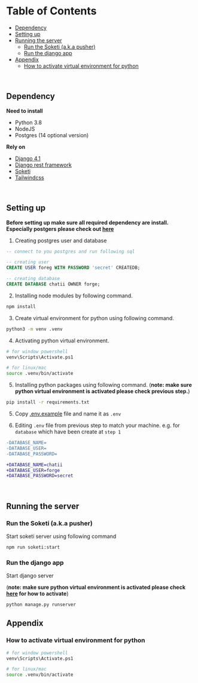 # Table of Contents <!-- omit in toc -->
- [Dependency](#dependency)
- [Setting up](#setting-up)
- [Running the server](#running-the-server)
  - [Run the Soketi (a.k.a pusher)](#run-the-soketi-aka-pusher)
  - [Run the django app](#run-the-django-app)
- [Appendix](#appendix)
  - [How to activate virtual environment for python](#how-to-activate-virtual-environment-for-python)

<br>

## Dependency

**Need to install**
- Python 3.8 
- NodeJS
- Postgres (14 optional version)

**Rely on**
- [Django 4.1](https://www.djangoproject.com/)
- [Django rest framework](https://www.django-rest-framework.org/)
- [Soketi](https://docs.soketi.app/)
- [Tailwindcss](https://tailwindcss.com/docs/installation)

<br>

## Setting up

**Before setting up make sure all required dependency are install. Especially postgers please check out [here](https://www.psycopg.org/docs/install.html#build-prerequisites)**

1. Creating postgres user and database 
```sql
-- connect to you postgres and run following sql

-- creating user
CREATE USER foreg WITH PASSWORD 'secret' CREATEDB;

-- creating database
CREATE DATABASE chatii OWNER forge;
```

2. Installing node modules by following command.
```bash
npm install
```

3. Create virtual environment for python using following command.

```bash
python3 -m venv .venv
```

4. Activating python virtual environment.

```bash
# for window powershell
venv\Scripts\Activate.ps1

# for linux/mac
source .venv/bin/activate
```

5. Installing python packages using following command. (**note: make sure python virtual environment is activated please check previous step.**)

```bash
pip install -r requirements.txt
```

5. Copy [.env.example](./env.example) file and name it as `.env`

6. Editing `.env` file from previous step to match your machine. e.g. for `database` which have been create at `step 1`

```diff
-DATABASE_NAME=
-DATABASE_USER=
-DATABASE_PASSWORD=

+DATABASE_NAME=chatii
+DATABASE_USER=forge
+DATABASE_PASSWORD=secret
```

<br>

## Running the server

### Run the Soketi (a.k.a pusher)

Start soketi server using following command

```bash
npm run soketi:start
```

### Run the django app

Start django server

(**note: make sure python virtual environment is activated please check [here](#how-to-activate-virtual-environment-for-python) for how to activate**)

```bash
python manage.py runserver
```

## Appendix

### How to activate virtual environment for python

```bash
# for window powershell
venv\Scripts\Activate.ps1

# for linux/mac
source .venv/bin/activate
```